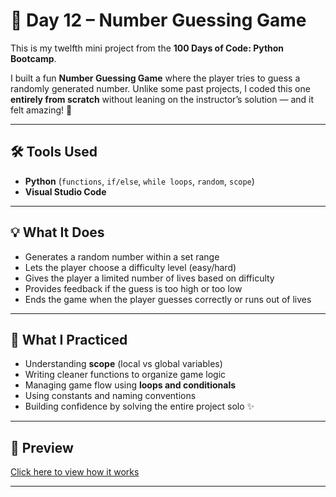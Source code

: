 # 🎯 Day 12 – Number Guessing Game  

This is my twelfth mini project from the **100 Days of Code: Python Bootcamp**.  

I built a fun **Number Guessing Game** where the player tries to guess a randomly generated number. Unlike some past projects, I coded this one **entirely from scratch** without leaning on the instructor’s solution — and it felt amazing! 🚀  

---

## 🛠 Tools Used  
- **Python** (`functions`, `if/else`, `while loops`, `random`, `scope`)  
- **Visual Studio Code**  

---

## 💡 What It Does  
- Generates a random number within a set range  
- Lets the player choose a difficulty level (easy/hard)  
- Gives the player a limited number of lives based on difficulty  
- Provides feedback if the guess is too high or too low  
- Ends the game when the player guesses correctly or runs out of lives  

---

## 🧠 What I Practiced  
- Understanding **scope** (local vs global variables)  
- Writing cleaner functions to organize game logic  
- Managing game flow using **loops and conditionals**  
- Using constants and naming conventions  
- Building confidence by solving the entire project solo ✨  

---

## 👀 Preview  
[Click here to view how it works](https://github.com/dimma-analytics/100-Days-Of-Code/blob/main/Day12-NumberGuessingGame/%E2%97%8F%20Day12-NumberGuessingGame.py%20-%20Visual%20Studio%20Code%202025-09-29%2005-36-11.mp4)  

---
